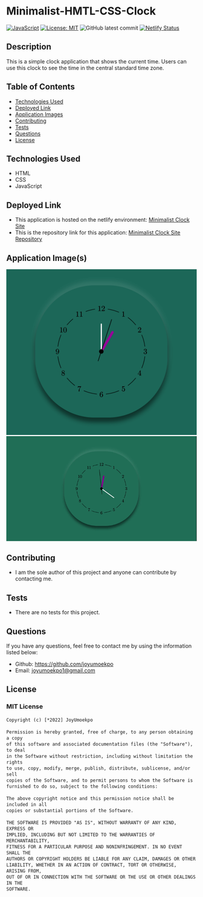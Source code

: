 # Minimalist-HMTL-CSS-Clock
[![JavaScript](https://img.shields.io/badge/--F7DF1E?logo=javascript&logoColor=000)](https://www.javascript.com/)
[![License: MIT](https://img.shields.io/badge/License-MIT-green.svg)](https://opensource.org/licenses/MIT)
![GitHub latest commit](https://img.shields.io/github/last-commit/JoyUmoekpo/Minimalist-HMTL-CSS-Clock)
[![Netlify Status](https://api.netlify.com/api/v1/badges/da8c732c-70d6-4f07-a8ac-94110682a2e6/deploy-status)](https://app.netlify.com/sites/minimalist-clock-site/deploys)

## Description 

This is a simple clock application that shows the current time. Users can use this clock to see the time in the central standard time zone.
## Table of Contents

* [Technologies Used](#technologies-used)
* [Deployed Link](#deployed-link)
* [Application Images](#application-images)
* [Contributing](#contributing)
* [Tests](#tests)
* [Questions](#questions)
* [License](#license)

## Technologies Used
* HTML
* CSS
* JavaScript

## Deployed Link

* This application is hosted on the netlify environment: [Minimalist Clock Site](https://minimalist-clock-site.netlify.app/)
* This is the repository link for this application: [Minimalist Clock Site Repository](https://github.com/JoyUmoekpo/Minimalist-HMTL-CSS-Clock)

## Application Image(s) 
![Clock](./assets/final_clock.png)
![Clock](./assets/minimalist_clock.gif)

## Contributing

* I am the sole author of this project and anyone can contribute by contacting me.
## Tests

* There are no tests for this project.

## Questions

If you have any questions, feel free to contact me by using the information listed below:

* Github: https://github.com/joyumoekpo
* Email: joyumoekpo1@gmail.com

## License

### MIT License

```
Copyright (c) [*2022] JoyUmoekpo

Permission is hereby granted, free of charge, to any person obtaining a copy
of this software and associated documentation files (the "Software"), to deal
in the Software without restriction, including without limitation the rights
to use, copy, modify, merge, publish, distribute, sublicense, and/or sell
copies of the Software, and to permit persons to whom the Software is
furnished to do so, subject to the following conditions:

The above copyright notice and this permission notice shall be included in all
copies or substantial portions of the Software.

THE SOFTWARE IS PROVIDED "AS IS", WITHOUT WARRANTY OF ANY KIND, EXPRESS OR
IMPLIED, INCLUDING BUT NOT LIMITED TO THE WARRANTIES OF MERCHANTABILITY,
FITNESS FOR A PARTICULAR PURPOSE AND NONINFRINGEMENT. IN NO EVENT SHALL THE
AUTHORS OR COPYRIGHT HOLDERS BE LIABLE FOR ANY CLAIM, DAMAGES OR OTHER
LIABILITY, WHETHER IN AN ACTION OF CONTRACT, TORT OR OTHERWISE, ARISING FROM,
OUT OF OR IN CONNECTION WITH THE SOFTWARE OR THE USE OR OTHER DEALINGS IN THE
SOFTWARE.
```